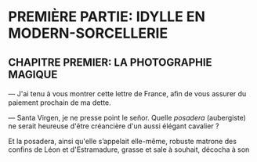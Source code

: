 # PREMIÈRE PARTIE: IDYLLE EN MODERN-SORCELLERIE

## CHAPITRE PREMIER: LA PHOTOGRAPHlE MAGIQUE

— J'ai tenu à vous montrer cette lettre de France, aﬁn de vous assurer
du paiement prochain de ma dette.

— Santa Virgen, je ne presse point le señor. Quelle _posadera_ (aubergiste)
ne serait heureuse d'être créancière d'un aussi élégant cavalier ?

Et la posadera, ainsi qu'elle s’appelait elle-même, robuste matrone des
confins de Léon et d'Estramadure, grasse et sale à souhait, décocha à son
